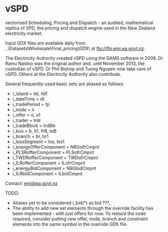 vSPD
====

vectorised Scheduling, Pricing and Dispatch - an audited, mathematical replica of SPD, the
pricing and dispatch engine used in the New Zealand electricity market.

Input GDX files are available daily from ..\Datasets\Wholesale\Final_pricing\GDX\ at
ftp://ftp.emi.ea.govt.nz.

The Electricity Authority created vSPD using the GAMS software in 2008. Dr Ramu Naidoo was
the original author and, until November 2013, the custodian of vSPD. Dr Phil Bishop and Tuong
Nguyen now take care of vSPD. Others at the Electricity Authority also contribute.

Several frequently-used basic sets are aliased as follows:
- i_island = ild, ild1
- i_dateTime = dt
- i_tradePeriod = tp
- i_node = n
- i_offer = o, o1
- i_trader = trdr
- i_tradeBlock = trdBlk
- i_bus = b, b1, frB, toB
- i_branch = br, br1
- i_lossSegment = los, los1
- i_energyOfferComponent = NRGofrCmpnt
- i_PLSRofferComponent = PLSofrCmpnt
- i_TWDRofferComponent = TWDofrCmpnt
- i_ILRofferComponent = ILofrCmpnt
- i_energyBidComponent = NRGbidCmpnt
- i_ILRbidComponent = ILbidCmpnt


Contact: emi@ea.govt.nz


TODO:
- Aliases yet to be considered
  i_bid(*)         as bid ???,
- The ability to add new set elements through the override facility has been implemented - with
  just offers for now. To reduce the code required, consider putting new offer, node, branch and
  constraint elements into the same symbol in the override GDX file.
